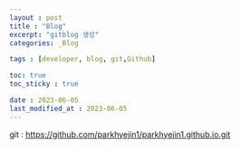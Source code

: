 ```yaml
---
layout : post
title : "Blog"
excerpt: "gitblog 생성"
categories: _Blog

tags : [developer, blog, git,Github]

toc: true 
toc_sticky : true

date : 2023-06-05
last_modified_at : 2023-06-05
---
```


git :  https://github.com/parkhyejin1/parkhyejin1.github.io.git
